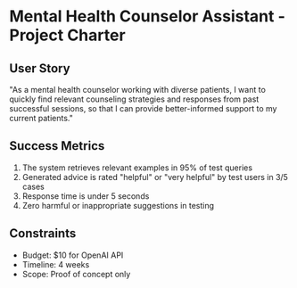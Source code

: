 # Mental Health Counselor Assistant - Project Charter

## User Story
"As a mental health counselor working with diverse patients, 
I want to quickly find relevant counseling strategies and responses from past successful sessions,
so that I can provide better-informed support to my current patients."

## Success Metrics
1. The system retrieves relevant examples in 95% of test queries
2. Generated advice is rated "helpful" or "very helpful" by test users in 3/5 cases
3. Response time is under 5 seconds
4. Zero harmful or inappropriate suggestions in testing

## Constraints
- Budget: $10 for OpenAI API
- Timeline: 4 weeks
- Scope: Proof of concept only